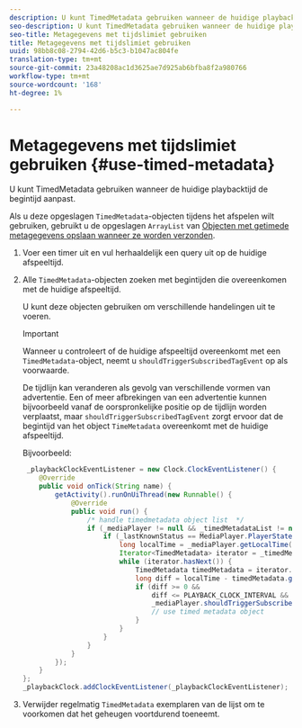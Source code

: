 ```yaml
---
description: U kunt TimedMetadata gebruiken wanneer de huidige playbacktijd de begintijd aanpast.
seo-description: U kunt TimedMetadata gebruiken wanneer de huidige playbacktijd de begintijd aanpast.
seo-title: Metagegevens met tijdslimiet gebruiken
title: Metagegevens met tijdslimiet gebruiken
uuid: 98bb8c08-2794-42d6-b5c3-b1047ac804fe
translation-type: tm+mt
source-git-commit: 23a48208ac1d3625ae7d925ab6bfba8f2a980766
workflow-type: tm+mt
source-wordcount: '168'
ht-degree: 1%

---
```



# Metagegevens met tijdslimiet gebruiken {#use-timed-metadata}

U kunt TimedMetadata gebruiken wanneer de huidige playbacktijd de begintijd aanpast.

Als u deze opgeslagen `TimedMetadata`-objecten tijdens het afspelen wilt gebruiken, gebruikt u de opgeslagen `ArrayList` van [Objecten met getimede metagegevens opslaan wanneer ze worden verzonden](../../ad-insertion/custom-tags-configure/android-1.4-timed-metadata-store.md).

1. Voer een timer uit en vul herhaaldelijk een query uit op de huidige afspeeltijd.
1. Alle `TimedMetadata`-objecten zoeken met begintijden die overeenkomen met de huidige afspeeltijd.

   U kunt deze objecten gebruiken om verschillende handelingen uit te voeren.

   >[!IMPORTANT]
   >
   >Wanneer u controleert of de huidige afspeeltijd overeenkomt met een `TimedMetadata`-object, neemt u `shouldTriggerSubscribedTagEvent` op als voorwaarde.

   De tijdlijn kan veranderen als gevolg van verschillende vormen van advertentie. Een of meer afbrekingen van een advertentie kunnen bijvoorbeeld vanaf de oorspronkelijke positie op de tijdlijn worden verplaatst, maar `shouldTriggerSubscribedTagEvent` zorgt ervoor dat de begintijd van het object `TimeMetadata` overeenkomt met de huidige afspeeltijd.

   Bijvoorbeeld:

   ```java
    _playbackClockEventListener = new Clock.ClockEventListener() {
       @Override
       public void onTick(String name) {
           getActivity().runOnUiThread(new Runnable() {
               @Override
               public void run() {
                   /* handle timedmetadata object list  */ 
                   if (_mediaPlayer != null && _timedMetadataList != null && _timedMetadataList.size() > 0) {
                       if (_lastKnownStatus == MediaPlayer.PlayerState.PLAYING) {
                           long localTime = _mediaPlayer.getLocalTime();
                           Iterator<TimedMetadata> iterator = _timedMetadataList.iterator(); 
                           while (iterator.hasNext()) {
                               TimedMetadata timedMetadata = iterator.next();
                               long diff = localTime - timedMetadata.getTime();
                               if (diff >= 0 &&
                                   diff <= PLAYBACK_CLOCK_INTERVAL &&
                                   _mediaPlayer.shouldTriggerSubscribedTagEvent()) {
                                   // use timed metadata object
                               }
                           }
                       }
                   }
               }
           });
       }
   };
   _playbackClock.addClockEventListener(_playbackClockEventListener);
   ```

1. Verwijder regelmatig `TimedMetadata` exemplaren van de lijst om te voorkomen dat het geheugen voortdurend toeneemt.